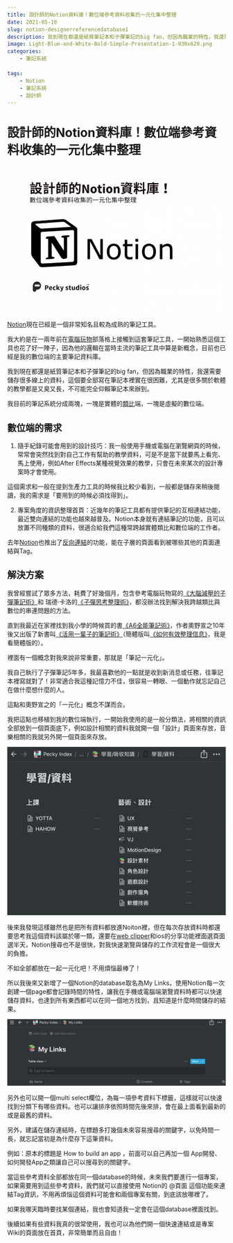 ```yaml
---
title: 設計師的Notion資料庫！數位端參考資料收集的一元化集中整理
date: 2021-05-10
slug: notion-designerreferencedatabase1
description: 我到現在都還是紙質筆記本和子彈筆記的big fan，但因為職業的特性，我還需要儲存很多線上的資料，這個要全部寫在筆記本裡實在很困難，尤其是很多關於軟體的教學都是又臭又長，不可能完全仰賴筆記本來辦到。
image: Light-Blue-and-White-Bold-Simple-Presentation-1-930x620.png
categories:
    - 筆記系統

tags:
    - Notion
    - 筆記系統
    - 設計師
---
```



# 設計師的Notion資料庫！數位端參考資料收集的一元化集中整理


![設計師的Notion資料庫！數位端參考資料收集的集中整理](Light-Blue-and-White-Bold-Simple-Presentation-1-930x620.png)

[Notion](https://notion.so)現在已經是一個非常知名且較為成熟的筆記工具。

我大約是在一兩年前在[電腦玩物](https://www.playpcesor.com/)部落格上接觸到這套筆記工具，一開始熟悉這個工具也花了好一陣子，因為他的邏輯在當時主流的筆記工具中算是新概念，目前也已經是我的數位端的主要筆記資料庫。

我到現在都還是紙質筆記本和子彈筆記的big fan，但因為職業的特性，我還需要儲存很多線上的資料，這個要全部寫在筆記本裡實在很困難，尤其是很多關於軟體的教學都是又臭又長，不可能完全仰賴筆記本來辦到。

我目前的筆記系統分成兩塊，一塊是實體的[類比](https://nkust.gitbook.io/csx/untitled)端，一塊是虛擬的數位端。

## 數位端的需求

1.  隨手紀錄可能會用到的設計技巧：我一般使用手機或電腦在瀏覽網頁的時候，常常會突然找到對自己工作有幫助的教學資料，可是不是當下就要馬上看完、馬上使用，例如After Effects某種視覺效果的教學，只會在未來某次的設計專案時才會使用。

這個需求和一般在提到生產力工具的時候我比較少看到，一般都是儲存來稍後閱讀，我的需求是「要用到的時候必須找得到」。

2.  專案角度的資訊整理首頁：近幾年的筆記工具都有提供筆記的互相連結功能，最近雙向連結的功能也越來越普及。Notion本身就有連結筆記的功能，且可以放置不同種類的資料，很適合給我們這種常跨越實體類比和數位端的工作者。

去年[Notion](https://peckyhsieh.com/802/notion-designerreferencedatabase1/notion.so)也推出了[反向連結](https://www.playpcesor.com/2020/09/notion.html)的功能，能在子層的頁面看到被哪些其他的頁面連結與Tag。

## 解決方案

我曾經嘗試了眾多方法，耗費了好幾個月，包含參考電腦玩物寫的[《大腦減壓的子彈筆記術》](https://product.mchannles.com/2od-2?uid1=blog)和 瑞德‧卡洛的[《子彈思考整理術》](https://adcenter.conn.tw/2od-P?uid1=blog)，都沒辦法找到解決我跨越類比與數位的串連問題的方法。

直到我最近在家裡找到我小學的時候買的書[《A6全能筆記術》](https://www1.gamepark.com.tw/2od-a?uid1=blog)，作者奧野宣之10年後又出版了新書叫[《活用一輩子的筆記術》](https://www1.oeya.com.tw/2od-d?uid1=blog)（簡體版叫[《如何有效整理信息》](https://iorange.biz/2od-e?uid1=blog)，我是看簡體版的）。

裡面有一個概念對我來說非常重要，那就是「筆記一元化」。

我自己執行了子彈筆記5年多，我最喜歡他的一點就是收到新消息或任務，往筆記本裡寫就對了！非常適合我這種記憶力不佳，很容易一轉眼、一個動作就忘記自己在做什麼想什麼的人。

這點和奧野宣之的「一元化」概念不謀而合。

我把這點也移植到我的數位端執行，一開始我使用的是一般分類法，將相關的資訊全部放到一個頁面底下，例如設計相關的資料我就開一個「設計」頁面來存放，音樂相關的我就另外開一個頁面來存放。

![](照片-2021年5月7日-下午62607-1024x786.jpg)

後來我發現這樣雖然也是把所有資料都放進Noiton裡，但在每次存放資料時都還要思考我這個資料該屬於哪一類，還要在[web clipper](https://www.notion.so/web-clipper)和ios的分享功能裡面選頁面選半天，Notion搜尋也不是很快，對我快速瀏覽與儲存的工作流程會是一個很大的負擔。

不如全部都放在一起一元化吧！不用煩惱最棒了！

所以我後來又新增了一個Notion的database取名為My Links，使用Notion每一次創建一個page都會記錄時間的特性，讓我在手機或電腦端瀏覽資料時都可以快速儲存資料，也達到所有東西都可以在同一個地方找到，且知道是什麼時間儲存的結果。  

![](照片-2021年5月7日-下午62539-1024x311.jpg)

另外也可以開一個multi select欄位，為每一項參考資料下標籤，這樣就可以快速找到分類下有哪些資料。也可以讓排序依照時間先後來排，會在最上面看到最新的或是最舊的資料。

另外，建議在儲存連結時，在標題多打幾個未來容易搜尋的關鍵字，以免時間一長，就忘記當初是為什麼存下這筆資料。

例如：原本的標題是 How to build an app ，前面可以自己再加一個 App開發、如何開發App之類讓自己可以搜尋到的關鍵字。

當這些參考資料全部都放在同一個database的時候，未來我們要進行一個專案，如果需要用到這些參考資料，我們就可以直接使用 Notion的 @頁面 這個功能來連結Tag資訊，不用再煩惱這個資料可能會和兩個專案有關，到底該放哪裡了。

如果我哪天臨時要找某個連結，我也會知道我一定會在這個database裡面找到。

後續如果有些資料我真的很常使用，我也可以為他們開一個快速連結或是專案Wiki的頁面放在首頁，非常簡單而且自由！